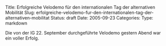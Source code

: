 Title: Erfolgreiche Velodemo für den internationalen Tag der alternativen Mobilität
Slug: erfolgreiche-velodemo-fur-den-internationalen-tag-der-alternativen-mobilitat
Status: draft
Date: 2005-09-23
Categories:
Type: markdown

Die von der IG 22. September durchgeführte Velodemo gestern Abend war ein voller Erfolg.
